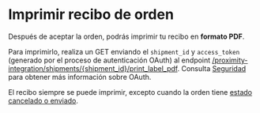 # Imprimir recibo de orden

Después de aceptar la orden, podrás imprimir tu recibo en **formato PDF**.

Para imprimirlo, realiza un GET enviando el `shipment_id` y `access_token` (generado por el proceso de autenticación OAuth) al endpoint  [/proximity-integration/shipments/{shipment_id}/print_label_pdf](/developers/es/reference/mp_delivery/_proximity-integration_shipments_shipment_id_print_label_pdf/get). Consulta [Seguridad](/developers/es/guides/additional-content/security/oauth/introduction) para obtener más información sobre OAuth.

El recibo siempre se puede imprimir, excepto cuando la orden tiene [estado cancelado o enviado](/developers/es/docs/mp-delivery/order-management/get-order-data).